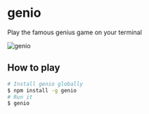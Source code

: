 # genio

Play the famous genius game on your terminal

![genio](https://raw.github.com/vieiralucas/genio/master/genio.png)

## How to play

```bash
# Install genio globally
$ npm install -g genio
# Run it
$ genio
```
